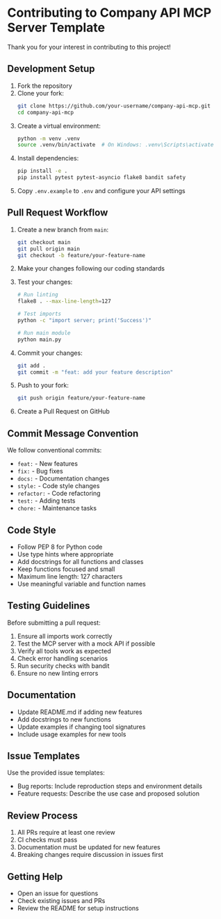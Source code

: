 # Contributing to Company API MCP Server Template

Thank you for your interest in contributing to this project!

## Development Setup

1. Fork the repository
2. Clone your fork:
   ```bash
   git clone https://github.com/your-username/company-api-mcp.git
   cd company-api-mcp
   ```
3. Create a virtual environment:
   ```bash
   python -m venv .venv
   source .venv/bin/activate  # On Windows: .venv\Scripts\activate
   ```
4. Install dependencies:
   ```bash
   pip install -e .
   pip install pytest pytest-asyncio flake8 bandit safety
   ```
5. Copy `.env.example` to `.env` and configure your API settings

## Pull Request Workflow

1. Create a new branch from `main`:
   ```bash
   git checkout main
   git pull origin main
   git checkout -b feature/your-feature-name
   ```

2. Make your changes following our coding standards

3. Test your changes:
   ```bash
   # Run linting
   flake8 . --max-line-length=127
   
   # Test imports
   python -c "import server; print('Success')"
   
   # Run main module
   python main.py
   ```

4. Commit your changes:
   ```bash
   git add .
   git commit -m "feat: add your feature description"
   ```

5. Push to your fork:
   ```bash
   git push origin feature/your-feature-name
   ```

6. Create a Pull Request on GitHub

## Commit Message Convention

We follow conventional commits:
- `feat:` - New features
- `fix:` - Bug fixes
- `docs:` - Documentation changes
- `style:` - Code style changes
- `refactor:` - Code refactoring
- `test:` - Adding tests
- `chore:` - Maintenance tasks

## Code Style

- Follow PEP 8 for Python code
- Use type hints where appropriate
- Add docstrings for all functions and classes
- Keep functions focused and small
- Maximum line length: 127 characters
- Use meaningful variable and function names

## Testing Guidelines

Before submitting a pull request:

1. Ensure all imports work correctly
2. Test the MCP server with a mock API if possible
3. Verify all tools work as expected
4. Check error handling scenarios
5. Run security checks with bandit
6. Ensure no new linting errors

## Documentation

- Update README.md if adding new features
- Add docstrings to new functions
- Update examples if changing tool signatures
- Include usage examples for new tools

## Issue Templates

Use the provided issue templates:
- Bug reports: Include reproduction steps and environment details
- Feature requests: Describe the use case and proposed solution

## Review Process

1. All PRs require at least one review
2. CI checks must pass
3. Documentation must be updated for new features
4. Breaking changes require discussion in issues first

## Getting Help

- Open an issue for questions
- Check existing issues and PRs
- Review the README for setup instructions